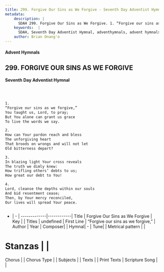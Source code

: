 ```yaml
---
title: 299. Forgive Our Sins as We Forgive - Seventh Day Adventist Hymnal
metadata:
    description: |
      SDAH 299. Forgive Our Sins as We Forgive. 1. “Forgive our sins as we forgive,” You taught us, Lord, to pray; But You alone can grant us grace To live the words we say.
    keywords:  |
      SDAH, Seventh Day Adventist Hymnal, adventhymnals, advent hymnals, Forgive Our Sins as We Forgive, “Forgive our sins as we forgive,” 
    author: Brian Onang'o
---
```


#### Advent Hymnals
## 299. FORGIVE OUR SINS AS WE FORGIVE
#### Seventh Day Adventist Hymnal

```txt



1.
“Forgive our sins as we forgive,”
You taught us, Lord, to pray;
But You alone can grant us grace
To live the words we say.

2.
How can Your pardon reach and bless
The unforgiving heart
That broods on wrongs and will not let
Old bitterness depart?

3.
In blazing light Your cross reveals
The truth we dimly knew:
How trifling others’ debts to us;
How great our debt to You!

4.
Lord, cleanse the depths within our souls
And bid resentment cease;
Then, by Your mercy reconciled,
Our lives will spread Your peace.



```

- |   -  |
-------------|------------|
Title | Forgive Our Sins as We Forgive |
Key |  |
Titles | undefined |
First Line | “Forgive our sins as we forgive,” |
Author | 
Year | 
Composer|  |
Hymnal|  - |
Tune|  |
Metrical pattern | |
# Stanzas |  |
Chorus |  |
Chorus Type |  |
Subjects |  |
Texts |  |
Print Texts | 
Scripture Song |  |
  
